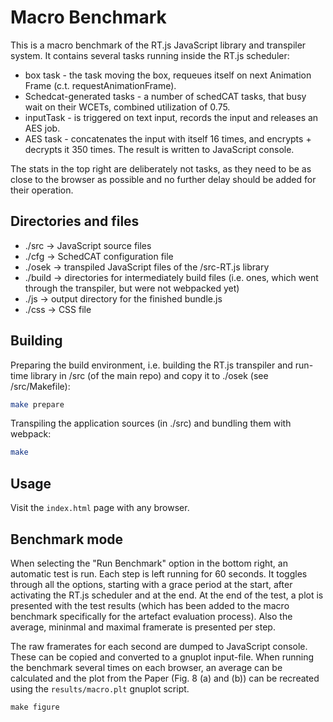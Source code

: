 # Macro Benchmark

This is a macro benchmark of the RT.js JavaScript library and transpiler system. It contains several tasks running inside the RT.js scheduler:

  * box task - the task moving the box, requeues itself on next Animation Frame (c.t. requestAnimationFrame).
  * Schedcat-generated tasks - a number of schedCAT tasks, that busy wait on their WCETs, combined utilization of 0.75.
  * inputTask - is triggered on text input, records the input and releases an AES job.
  * AES task - concatenates the input with itself 16 times, and encrypts + decrypts it 350 times. The result is written to JavaScript console.

The stats in the top right are deliberately not tasks, as they need to be as close to the browser as possible and no further delay should be added for their operation.

## Directories and files

  * ./src -> JavaScript source files
  * ./cfg -> SchedCAT configuration file
  * ./osek -> transpiled JavaScript files of the /src-RT.js library
  * ./build -> directories for intermediately build files (i.e. ones, which went through the transpiler, but were not webpacked yet)
  * ./js -> output directory for the finished bundle.js
  * ./css -> CSS file

## Building

Preparing the build environment, i.e. building the RT.js transpiler and run-time library in /src (of the main repo) and copy it to ./osek (see /src/Makefile):

```bash
make prepare
```

Transpiling the application sources (in ./src) and bundling them with webpack:

```bash
make
```

## Usage

Visit the `index.html` page with any browser.

## Benchmark mode

When selecting the "Run Benchmark" option in the bottom right, an automatic test is run. Each step is left running for 60 seconds. It toggles through all the options, starting with a grace period at the start, after activating the RT.js scheduler and at the end. At the end of the test, a plot is presented with the test results (which has been added to the macro benchmark specifically for the artefact evaluation process). Also the average, mininmal and maximal framerate is presented per step.

The raw framerates for each second are dumped to JavaScript console. These can be copied and converted to a gnuplot input-file. When running the benchmark several times on each browser, an average can be calculated and the plot from the Paper (Fig. 8 (a) and (b)) can be recreated using the `results/macro.plt` gnuplot script. 

```
make figure
```
